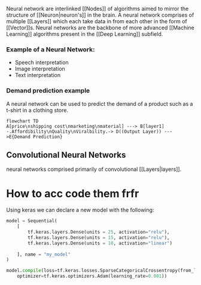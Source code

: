 Neural network are interlinked [[Nodes]] of algorithms aimed to mirror the structure of [[Neuron|neuron's]] in the brain. A neural network comprises of multiple [[Layers]] which each take data in from each other in the form of [[Vector]]s. Neural networks are the backbone of more advanced [[Machine Learning]] algorithms present in the [[Deep Learning]] subfield.

### Example of a Neural Network:
* Speech interpretation
* Image interpretation
* Text interpretation

### Demand prediction example
A neural network can be used to predict the demand of a product such as a t-shirt in a clothing store. 
```mermaid
flowchart TD
A[price\nshipping cost\nmarketing\nmaterial] ---> B[layer1] -.Affordibility\nQuality\nViralbility.-> D((Output Layer)) --->E{Demand Prediction}
```

## Convolutional Neural Networks
neural networks comprised primarily of convolutional [[Layers|layers]]. 

# How to acc code them frfr
Using keras we can declare a new model with the following:
```python
model = Sequential(
    [                
        tf.keras.layers.Dense(units = 25, activation="relu"),
        tf.keras.layers.Dense(units = 15, activation="relu"),
        tf.keras.layers.Dense(units = 10, activation="linear")
        
    ], name = "my_model" 
)

model.compile(loss=tf.keras.losses.SparseCategoricalCrossentropy(from_logits=True),
    optimizer=tf.keras.optimizers.Adam(learning_rate=0.001))
```